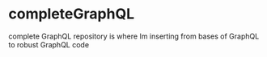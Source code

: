 # completeGraphQL
complete GraphQL repository is where Im inserting  from bases of GraphQL to robust GraphQL code
